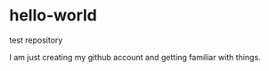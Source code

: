 # hello-world
test repository

I am just creating my github account and getting familiar with things.

